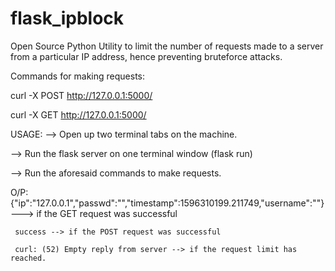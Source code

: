 # flask_ipblock

Open Source Python Utility to limit the number of requests made to a server from a particular IP address, hence preventing bruteforce attacks.




Commands for making requests:


curl -X POST http://127.0.0.1:5000/



curl -X GET http://127.0.0.1:5000/


USAGE:
--> Open up two terminal tabs on the machine.


--> Run the flask server on one terminal window (flask run)


--> Run the aforesaid commands to make requests.



O/P: {"ip":"127.0.0.1","passwd":"<password>","timestamp":1596310199.211749,"username":"<username>"} ---> if the GET request was successful
     
     success --> if the POST request was successful
  
     curl: (52) Empty reply from server --> if the request limit has reached.
